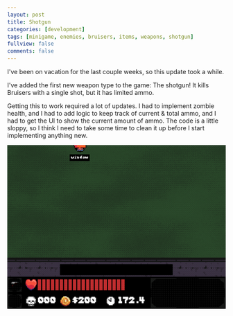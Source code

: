 ```yaml
---
layout: post
title: Shotgun
categories: [development]
tags: [minigame, enemies, bruisers, items, weapons, shotgun]
fullview: false
comments: false
---
```


I've been on vacation for the last couple weeks, so this update took a while.

I've added the first new weapon type to the game: The shotgun! It kills Bruisers with a single shot, but it has limited ammo.

Getting this to work required a lot of updates. I had to implement zombie health, and I had to add logic to keep track of current & total ammo, and I had to get the UI to show the current amount of ammo. The code is a little sloppy, so I think I need to take some time to clean it up before I start implementing anything new.

![Shotgun](/assets/media/posts/2019-07-17/shotgun.gif "Shotgun")
